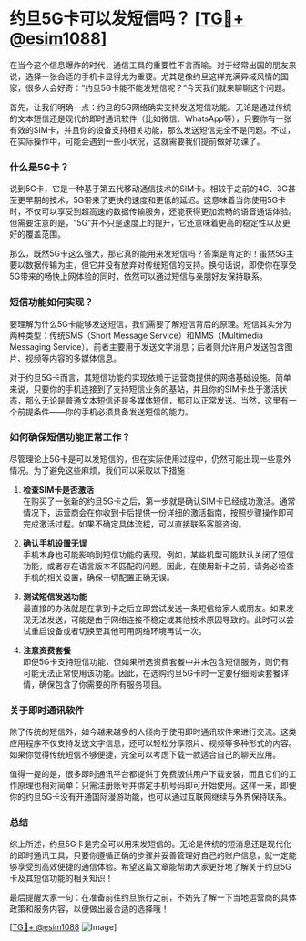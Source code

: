 # 约旦5G卡可以发短信吗？ [[TG💪+ @esim1088](https://t.me/s/esim1088)]

在当今这个信息爆炸的时代，通信工具的重要性不言而喻。对于经常出国的朋友来说，选择一张合适的手机卡显得尤为重要。尤其是像约旦这样充满异域风情的国家，很多人会好奇：“约旦5G卡能不能发短信呢？”今天我们就来聊聊这个问题。

首先，让我们明确一点：约旦的5G网络确实支持发送短信功能。无论是通过传统的文本短信还是现代的即时通讯软件（比如微信、WhatsApp等），只要你有一张有效的SIM卡，并且你的设备支持相关功能，那么发送短信完全不是问题。不过，在实际操作中，可能会遇到一些小状况，这就需要我们提前做好功课了。

### 什么是5G卡？

说到5G卡，它是一种基于第五代移动通信技术的SIM卡。相较于之前的4G、3G甚至更早期的技术，5G带来了更快的速度和更低的延迟。这意味着当你使用5G卡时，不仅可以享受到超高速的数据传输服务，还能获得更加流畅的语音通话体验。但需要注意的是，“5G”并不只是速度上的提升，它还意味着更高的稳定性以及更好的覆盖范围。

那么，既然5G卡这么强大，那它真的能用来发短信吗？答案是肯定的！虽然5G主要以数据传输为主，但它并没有放弃对传统短信的支持。换句话说，即使你在享受5G带来的畅快上网体验的同时，依然可以通过短信与亲朋好友保持联系。

### 短信功能如何实现？

要理解为什么5G卡能够发送短信，我们需要了解短信背后的原理。短信其实分为两种类型：传统SMS（Short Message Service）和MMS（Multimedia Messaging Service）。前者主要用于发送文字消息；后者则允许用户发送包含图片、视频等内容的多媒体信息。

对于约旦5G卡而言，其短信功能的实现依赖于运营商提供的网络基础设施。简单来说，只要你的手机连接到了支持短信业务的基站，并且你的SIM卡处于激活状态，那么无论是普通文本短信还是多媒体短信，都可以正常发送。当然，这里有一个前提条件——你的手机必须具备发送短信的能力。

### 如何确保短信功能正常工作？

尽管理论上5G卡是可以发短信的，但在实际使用过程中，仍然可能出现一些意外情况。为了避免这些麻烦，我们可以采取以下措施：

1. **检查SIM卡是否激活**  
   在购买了一张新的约旦5G卡之后，第一步就是确认SIM卡已经成功激活。通常情况下，运营商会在你收到卡后提供一份详细的激活指南，按照步骤操作即可完成激活过程。如果不确定具体流程，可以直接联系客服咨询。

2. **确认手机设置无误**  
   手机本身也可能影响到短信功能的表现。例如，某些机型可能默认关闭了短信功能，或者存在语言版本不匹配的问题。因此，在使用新卡之前，请务必检查手机的相关设置，确保一切配置正确无误。

3. **测试短信发送功能**  
   最直接的办法就是在拿到卡之后立即尝试发送一条短信给家人或朋友。如果发现无法发送，可能是由于网络连接不稳定或其他技术原因导致的。此时可以尝试重启设备或者切换至其他可用网络环境再试一次。

4. **注意资费套餐**  
   即便5G卡支持短信功能，但如果所选资费套餐中并未包含短信服务，则仍有可能无法正常使用该功能。因此，在选购约旦5G卡时一定要仔细阅读套餐详情，确保包含了你需要的所有服务项目。

### 关于即时通讯软件

除了传统的短信外，如今越来越多的人倾向于使用即时通讯软件来进行交流。这类应用程序不仅支持发送文字信息，还可以轻松分享照片、视频等多种形式的内容。如果你觉得传统短信不够便捷，完全可以考虑下载一款适合自己的聊天应用。

值得一提的是，很多即时通讯平台都提供了免费版供用户下载安装，而且它们的工作原理也相对简单：只需注册账号并绑定手机号码即可开始使用。这样一来，即便你的约旦5G卡没有开通国际漫游功能，也可以通过互联网继续与外界保持联系。

### 总结

综上所述，约旦5G卡是完全可以用来发短信的。无论是传统的短消息还是现代化的即时通讯工具，只要你遵循正确的步骤并妥善管理好自己的账户信息，就一定能够享受到高效便捷的通信体验。希望这篇文章能帮助大家更好地了解关于约旦5G卡及其短信功能的相关知识！

最后提醒大家一句：在准备前往约旦旅行之前，不妨先了解一下当地运营商的具体政策和服务内容，以便做出最合适的选择哦！

[[TG💪+ @esim1088](https://t.me/s/esim1088) ![Image](https://i.postimg.cc/4NQfJmqS/Snipaste-2025-05-13-00-14-12.png)]